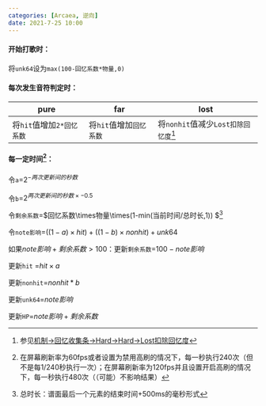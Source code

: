 ```yaml
---
categories: [Arcaea, 逆向]
date: 2021-7-25 10:00
---
```


#### 开始打歌时：

将`unk64`设为`max(100-回忆系数*物量,0)`

#### 每次发生音符判定时：

| pure                      | far                     | lost                                 |
| ------------------------- | ----------------------- | ------------------------------------ |
| 将`hit`值增加`2*回忆系数` | 将`hit`值增加`回忆系数` | 将`nonhit`值减少`Lost扣除回忆度`[^1] |

#### 每一定时间[^2]：

令`a`=$2^{-两次更新间的秒数}$

令`b`=$2^{两次更新间的秒数 \times -0.5}$

令`剩余系数`=$回忆系数\times物量\times(1-min(当前时间/总时长,1)) $[^3]

令`note影响`=$((1-a) \times hit) + ((1 - b) \times nonhit) + unk64$

如果$note影响+剩余系数>100$：更新`剩余系数`=$100-note影响$

更新`hit` =$hit \times a$

更新`nonhit`=$nonhit*b$

更新`unk64`=$note影响$

更新`HP`=$note影响+剩余系数$


[^1]: 参见[机制->回忆收集条->Hard->Hard->Lost扣除回忆度](https://wiki.arcaea.cn/index.php/%E6%9C%BA%E5%88%B6#.E5.9B.9E.E5.BF.86.E6.94.B6.E9.9B.86.E6.9D.A1)
[^2]: 在屏幕刷新率为60fps或者设置为禁用高刷的情况下，每一秒执行240次（但不是每1/240秒执行一次）；在屏幕刷新率为120fps并且设置开启高刷的情况下，每一秒执行480次（（可能）不影响结果）
[^3]:总时长：谱面最后一个元素的结束时间+500ms的毫秒形式